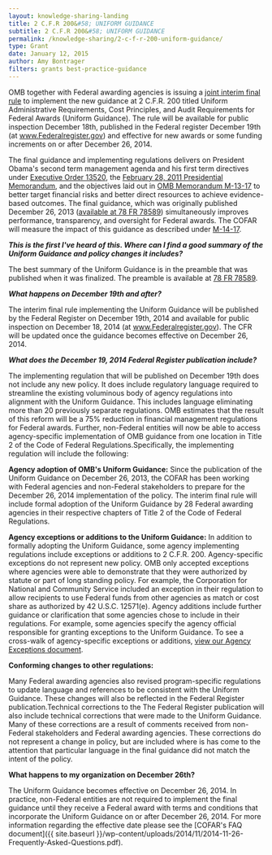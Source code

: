 ```yaml
---
layout: knowledge-sharing-landing
title: 2 C.F.R 200&#58; UNIFORM GUIDANCE
subtitle: 2 C.F.R 200&#58; UNIFORM GUIDANCE
permalink: /knowledge-sharing/2-c-f-r-200-uniform-guidance/
type: Grant
date: January 12, 2015
author: Amy Bontrager 
filters: grants best-practice-guidance
---
```


OMB together with Federal awarding agencies is issuing a [joint interim final rule](https://www.federalregister.gov/documents/2014/12/19/2014-28697/federal-awarding-agency-regulatory-implementation-of-office-of-management-and-budgets-uniform) to implement the new guidance at 2 C.F.R. 200 titled Uniform Administrative Requirements, Cost Principles, and Audit Requirements for Federal Awards (Uniform Guidance). The rule will be available for public inspection December 18th, published in the Federal register December 19th (at www.Federalregister.gov) and effective for new awards or some funding increments on or after December 26, 2014.

The final guidance and implementing regulations delivers on President Obama's second term management agenda and his first term directives under [Executive Order 13520](https://www.whitehouse.gov/the-press-office/executive-order-reducing-improper-payments), the [February 28, 2011 Presidential Memorandum](https://obamawhitehouse.archives.gov/the-press-office/2011/02/28/presidential-memorandum-administrative-flexibility), and the objectives laid out in [OMB Memorandum M-13-17](https://www.whitehouse.gov/sites/default/files/omb/memoranda/2013/m-13-17.pdf) to better target financial risks and better direct resources to achieve evidence-based outcomes. The final guidance, which was originally published December 26, 2013 ([available at 78 FR 78589](https://www.govinfo.gov/app/details/FR-2013-12-26/2013-30465)) simultaneously improves performance, transparency, and oversight for Federal awards. The COFAR will measure the impact of this guidance as described under [M-14-17](https://www.whitehouse.gov/sites/default/files/omb/memoranda/2014/m-14-17.pdf).

***This is the first I've heard of this. Where can I find a good summary of the Uniform Guidance and policy changes it includes?***

The best summary of the Uniform Guidance is in the preamble that was published when it was finalized. The preamble is available at [78 FR 78589](https://www.govinfo.gov/content/pkg/FR-2013-12-26/pdf/2013-30465.pdf).

***What happens on December 19th and after?***

The interim final rule implementing the Uniform Guidance will be published by the Federal Register on December 19th, 2014 and available for public inspection on December 18, 2014 (at www.Federalregister.gov). The CFR will be updated once the guidance becomes effective on December 26, 2014.

***What does the December 19, 2014 Federal Register publication include?***

The implementing regulation that will be published on December 19th does not include any new policy. It does include regulatory language required to streamline the existing voluminous body of agency regulations into alignment with the Uniform Guidance. This includes language eliminating more than 20 previously separate regulations. OMB estimates that the result of this reform will be a 75% reduction in financial management regulations for Federal awards. Further, non-Federal entities will now be able to access agency-specific implementation of OMB guidance from one location in Title 2 of the Code of Federal Regulations.Specifically, the implementing regulation will include the following:

**Agency adoption of OMB's Uniform Guidance:** Since the publication of the Uniform Guidance on December 26, 2013, the COFAR has been working with Federal agencies and non-Federal stakeholders to prepare for the December 26, 2014 implementation of the policy. The interim final rule will include formal adoption of the Uniform Guidance by 28 Federal awarding agencies in their respective chapters of Title 2 of the Code of Federal Regulations.

**Agency exceptions or additions to the Uniform Guidance:** In addition to formally adopting the Uniform Guidance, some agency implementing regulations include exceptions or additions to 2 C.F.R. 200. Agency-specific exceptions do not represent new policy. OMB only accepted exceptions where agencies were able to demonstrate that they were authorized by statute or part of long standing policy. For example, the Corporation for National and Community Service included an exception in their regulation to allow recipients to use Federal funds from other agencies as match or cost share as authorized by 42 U.S.C. 12571(e). Agency additions include further guidance or clarification that some agencies chose to include in their regulations. For example, some agencies specify the agency official responsible for granting exceptions to the Uniform Guidance. To see a cross-walk of agency-specific exceptions or additions, [view our Agency Exceptions document](https://cfo.gov//wp-content/uploads/2014/12/Agency-Exceptions.pdf).

**Conforming changes to other regulations:**

Many Federal awarding agencies also revised program-specific regulations to update language and references to be consistent with the Uniform Guidance. These changes will also be reflected in the Federal Register publication.Technical corrections to the The Federal Register publication will also include technical corrections that were made to the Uniform Guidance. Many of these corrections are a result of comments received from non-Federal stakeholders and Federal awarding agencies. These corrections do not represent a change in policy, but are included where is has come to the attention that particular language in the final guidance did not match the intent of the policy.

**What happens to my organization on December 26th?**

The Uniform Guidance becomes effective on December 26, 2014. In practice, non-Federal entities are not required to implement the final guidance until they receive a Federal award with terms and conditions that incorporate the Uniform Guidance on or after December 26, 2014. For more information regarding the effective date please see the [COFAR's FAQ document]({{ site.baseurl }}/wp-content/uploads/2014/11/2014-11-26-Frequently-Asked-Questions.pdf).

